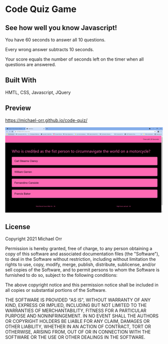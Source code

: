 # Code Quiz Game

## See how well you know Javascript!

You have 60 seconds to answer all 10 questions.

Every wrong answer subtracts 10 seconds.

Your score equals the number of seconds left on the timer when all questions are answered.

## Built With
HMTL, CSS, Javascript, JQuery

## Preview
https://michael-orr.github.io/code-quiz/

![This is a preview of the game.](./assets/images/screenshot_quiz_game.PNG) 

## License

Copyright 2021 Michael Orr

Permission is hereby granted, free of charge, to any person obtaining a copy of this software and associated documentation files (the "Software"), to deal in the Software without restriction, including without limitation the rights to use, copy, modify, merge, publish, distribute, sublicense, and/or sell copies of the Software, and to permit persons to whom the Software is furnished to do so, subject to the following conditions:

The above copyright notice and this permission notice shall be included in all copies or substantial portions of the Software.

THE SOFTWARE IS PROVIDED "AS IS", WITHOUT WARRANTY OF ANY KIND, EXPRESS OR IMPLIED, INCLUDING BUT NOT LIMITED TO THE WARRANTIES OF MERCHANTABILITY, FITNESS FOR A PARTICULAR PURPOSE AND NONINFRINGEMENT. IN NO EVENT SHALL THE AUTHORS OR COPYRIGHT HOLDERS BE LIABLE FOR ANY CLAIM, DAMAGES OR OTHER LIABILITY, WHETHER IN AN ACTION OF CONTRACT, TORT OR OTHERWISE, ARISING FROM, OUT OF OR IN CONNECTION WITH THE SOFTWARE OR THE USE OR OTHER DEALINGS IN THE SOFTWARE.
